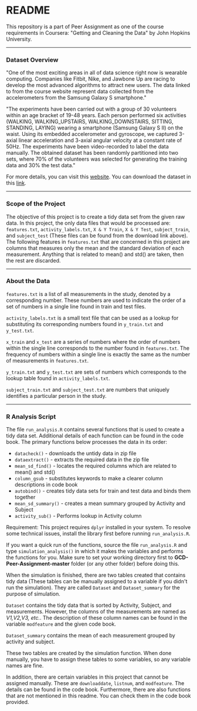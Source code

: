 # README

This repository is a part of Peer Assignment as one of the course requirements in Coursera: "Getting and Cleaning the Data" by John Hopkins University. 

***

### Dataset Overview

"One of the most exciting areas in all of data science right now is wearable computing. Companies like Fitbit, Nike, and Jawbone Up are racing to develop the most advanced algorithms to attract new users. The data linked to from the course website represent data collected from the accelerometers from the Samsung Galaxy S smartphone."

"The experiments have been carried out with a group of 30 volunteers within an age bracket of 19-48 years. Each person performed six activities (WALKING, WALKING_UPSTAIRS, WALKING_DOWNSTAIRS, SITTING, STANDING, LAYING) wearing a smartphone (Samsung Galaxy S II) on the waist. Using its embedded accelerometer and gyroscope, we captured 3-axial linear acceleration and 3-axial angular velocity at a constant rate of 50Hz. The experiments have been video-recorded to label the data manually. The obtained dataset has been randomly partitioned into two sets, where 70% of the volunteers was selected for generating the training data and 30% the test data."

For more details, you can visit this [website](http://archive.ics.uci.edu/ml/datasets/Human+Activity+Recognition+Using+Smartphones).
You can download the dataset in this [link](https://d396qusza40orc.cloudfront.net/getdata%2Fprojectfiles%2FUCI%20HAR%20Dataset.zip).

***

### Scope of the Project

The objective of this project is to create a tidy data set from the given raw data. In this project, the only data files that would be processed are: `features.txt`, `activity_labels.txt`, `X & Y Train`, `X & Y Test`, `subject_train`, and `subject_test` (These files can be found from the download link above).
The following features in `features.txt` that are concerned in this project are columns that measures only the mean and the standard deviation of each measurement. Anything that is related to mean() and std() are taken, then the rest are discarded.

***

### About the Data

`features.txt` is a list of all measurements in the study, denoted by a corresponding number. These numbers are used to indicate the order of a set of numbers in a single line found in train and test files.

`activity_labels.txt` is a small text file that can be used as a lookup for substituting its corresponding numbers found in `y_train.txt` and `y_test.txt`.

`x_train` and `x_test` are a series of numbers where the order of numbers within the single line corresponds to the number found in `features.txt`. The frequency of numbers within a single line is exactly the same as the number of measurements in `features.txt`.

`y_train.txt` and `y_test.txt` are sets of numbers which corresponds to the lookup table found in `activity_labels.txt`.

`subject_train.txt` and `subject_test.txt` are numbers that uniquely identifies a particular person in the study.

***

### R Analysis Script

The file `run_analysis.R` contains several functions that is used to create a tidy data set. Additional details of each function can be found in the code book. The primary functions below processes the data in its order:

* `datacheck()` - downloads the untidy data in zip file
* `dataextract()` - extracts the required data in the zip file
* `mean_sd_find()` - locates the required columns which are related to mean() and std()
* `column_gsub` - substitutes keywords to make a clearer column descriptions in code book
* `autobind()` - creates tidy data sets for train and test data and binds them together
* `mean_sd_summary()` - creates a mean summary grouped by Activity and Subject
* `activity_sub()` - Performs lookup in Activity column

Requirement: This project requires `dplyr` installed in your system. To resolve some technical issues, install the library first before running `run_analysis.R`.

If you want a quick run of the functions, source the file `run_analysis.R` and type `simulation_analysis()` in which it makes the variables and performs the functions for you. Make sure to set your working directory first to **GCD-Peer-Assignment-master** folder (or any other folder) before doing this.

When the simulation is finished, there are two tables created that contains tidy data (These tables can be manually assigned to a variable if you didn't run the simulation). They are called `Dataset` and `Dataset_summary` for the purpose of simulation.

`Dataset` contains the tidy data that is sorted by Activity, Subject, and measurements. However, the columns of the measurements are named as *V1,V2,V3, etc.*. The description of these column names can be found in the variable `modfeature` and the given code book.

`Dataset_summary` contains the mean of each measurement grouped by activity and subject. 

These two tables are created by the simulation function. When done manually, you have to assign these tables to some variables, so any variable names are fine.

In addition, there are certain variables in this project that cannot be assigned manually. These are `downloaddate`, `listnum`, and `modfeature`. The details can be found in the code book. Furthermore, there are also functions that are not mentioned in this readme. You can check them in the code book provided.